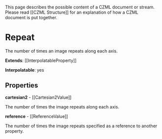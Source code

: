 This page describes the possible content of a CZML document or stream.  Please read [[CZML Structure]] for an explanation of how a CZML document is put together.

# Repeat

The number of times an image repeats along each axis.

**Extends**: [[InterpolatableProperty]]

**Interpolatable**: yes

## Properties

**cartesian2** - [[Cartesian2Value]]

The number of times the image repeats along each axis.


**reference** - [[ReferenceValue]]

The number of times the image repeats specified as a reference to another property.


